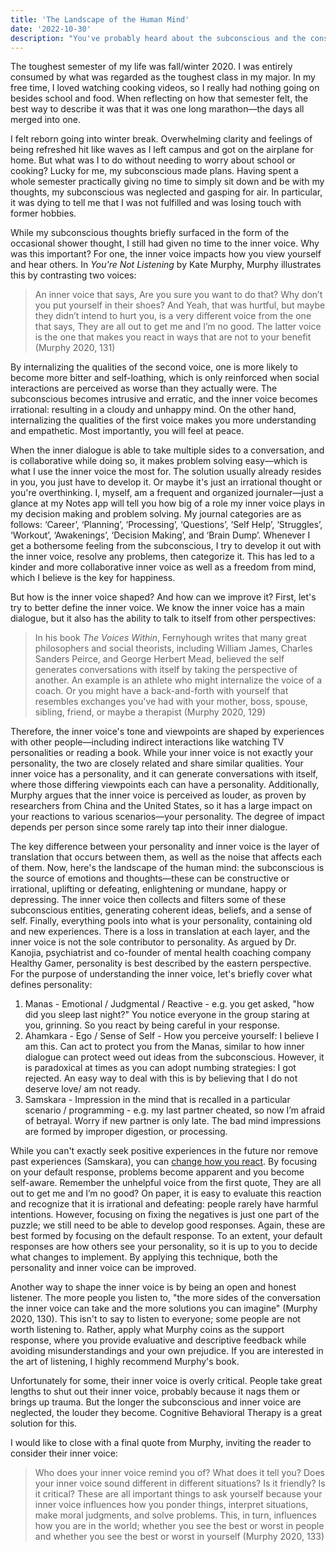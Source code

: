 ```yaml
---
title: 'The Landscape of the Human Mind'
date: '2022-10-30'
description: "You've probably heard about the subconscious and the conscious, but do you understand how they interact? And what about the voluble inner voice, as dubbed by Kate Murphy?"
---
```


The toughest semester of my life was fall/winter 2020. I was entirely consumed by what was regarded as the toughest class in my major. In my free time, I loved watching cooking videos, so I really had nothing going on besides school and food. When reflecting on how that semester felt, the best way to describe it was that it was one long marathon—the days all merged into one.

I felt reborn going into winter break. Overwhelming clarity and feelings of being refreshed hit like waves as I left campus and got on the airplane for home. But what was I to do without needing to worry about school or cooking? Lucky for me, my subconscious made plans. Having spent a whole semester practically giving no time to simply sit down and be with my thoughts, my subconscious was neglected and gasping for air. In particular, it was dying to tell me that I was not fulfilled and was losing touch with former hobbies.

While my subconscious thoughts briefly surfaced in the form of the occasional shower thought, I still had given no time to the inner voice. Why was this important? For one, the inner voice impacts how you view yourself and hear others. In _You're Not Listening_ by Kate Murphy, Murphy illustrates this by contrasting two voices:

> An inner voice that says, Are you sure you want to do that? Why don’t you put yourself in their shoes? And Yeah, that was hurtful, but maybe they didn’t intend to hurt you, is a very different voice from the one that says, They are all out to get me and I’m no good. The latter voice is the one that makes you react in ways that are not to your benefit (Murphy 2020, 131)

By internalizing the qualities of the second voice, one is more likely to become more bitter and self-loathing, which is only reinforced when social interactions are perceived as worse than they actually were. The subconscious becomes intrusive and erratic, and the inner voice becomes irrational: resulting in a cloudy and unhappy mind. On the other hand, internalizing the qualities of the first voice makes you more understanding and empathetic. Most importantly, you will feel at peace.

When the inner dialogue is able to take multiple sides to a conversation, and is collaborative while doing so, it makes problem solving easy—which is what I use the inner voice the most for. The solution usually already resides in you, you just have to develop it. Or maybe it's just an irrational thought or you're overthinking. I, myself, am a frequent and organized journaler—just a glance at my Notes app will tell you how big of a role my inner voice plays in my decision making and problem solving. My journal categories are as follows: ‘Career’, ‘Planning’, ‘Processing’, ‘Questions’, ‘Self Help’, ‘Struggles’, ‘Workout’, ‘Awakenings’, ‘Decision Making’, and ‘Brain Dump’. Whenever I get a bothersome feeling from the subconscious, I try to develop it out with the inner voice, resolve any problems, then categorize it. This has led to a kinder and more collaborative inner voice as well as a freedom from mind, which I believe is the key for happiness.

But how is the inner voice shaped? And how can we improve it? First, let's try to better define the inner voice. We know the inner voice has a main dialogue, but it also has the ability to talk to itself from other perspectives:

> In his book _The Voices Within_, Fernyhough writes that many great philosophers and social theorists, including William James, Charles Sanders Peirce, and George Herbert Mead, believed the self generates conversations with itself by taking the perspective of another. An example is an athlete who might internalize the voice of a coach. Or you might have a back-and-forth with yourself that resembles exchanges you've had with your mother, boss, spouse, sibling, friend, or maybe a therapist (Murphy 2020, 129)

Therefore, the inner voice's tone and viewpoints are shaped by experiences with other people—including indirect interactions like watching TV personalities or reading a book. While your inner voice is not exactly your personality, the two are closely related and share similar qualities. Your inner voice has a personality, and it can generate conversations with itself, where those differing viewpoints each can have a personality. Additionally, Murphy argues that the inner voice is perceived as louder, as proven by researchers from China and the United States, so it has a large impact on your reactions to various scenarios—your personality. The degree of impact depends per person since some rarely tap into their inner dialogue.

The key difference between your personality and inner voice is the layer of translation that occurs between them, as well as the noise that affects each of them. Now, here's the landscape of the human mind: the subconscious is the source of emotions and thoughts—these can be constructive or irrational, uplifting or defeating, enlightening or mundane, happy or depressing. The inner voice then collects and filters some of these subconscious entities, generating coherent ideas, beliefs, and a sense of self. Finally, everything pools into what is your personality, containing old and new experiences. There is a loss in translation at each layer, and the inner voice is not the sole contributor to personality. As argued by Dr. Kanojia, psychiatrist and co-founder of mental health coaching company Healthy Gamer, personality is best described by the eastern perspective. For the purpose of understanding the inner voice, let's briefly cover what defines personality:

1. Manas - Emotional / Judgmental / Reactive - e.g. you get asked, "how did you sleep last night?" You notice everyone in the group staring at you, grinning. So you react by being careful in your response.
2. Ahamkara - Ego / Sense of Self - How you perceive yourself: I believe I am this. Can act to protect you from the Manas, similar to how inner dialogue can protect weed out ideas from the subconscious. However, it is paradoxical at times as you can adopt numbing strategies: I got rejected. An easy way to deal with this is by believing that I do not deserve love/ am not ready.
3. Samskara - Impression in the mind that is recalled in a particular scenario / programming -
   e.g. my last partner cheated, so now I’m afraid of betrayal. Worry if new partner is only late. The bad mind impressions are formed by improper digestion, or processing.

While you can't exactly seek positive experiences in the future nor remove past experiences (Samskara), you can [change how you react](https://youtu.be/t_NRIVq2vzM). By focusing on your default response, problems become apparent and you become self-aware. Remember the unhelpful voice from the first quote, They are all out to get me and I’m no good? On paper, it is easy to evaluate this reaction and recognize that it is irrational and defeating: people rarely have harmful intentions. However, focusing on fixing the negatives is just one part of the puzzle; we still need to be able to develop good responses. Again, these are best formed by focusing on the default response. To an extent, your default responses are how others see your personality, so it is up to you to decide what changes to implement. By applying this technique, both the personality and inner voice can be improved.

Another way to shape the inner voice is by being an open and honest listener. The more people you listen to, "the more sides of the conversation the inner voice can take and the more solutions you can imagine" (Murphy 2020, 130). This isn't to say to listen to everyone; some people are not worth listening to. Rather, apply what Murphy coins as the support response, where you provide evaluative and descriptive feedback while avoiding misunderstandings and your own prejudice. If you are interested in the art of listening, I highly recommend Murphy's book.

Unfortunately for some, their inner voice is overly critical. People take great lengths to shut out their inner voice, probably because it nags them or brings up trauma. But the longer the subconscious and inner voice are neglected, the louder they become. Cognitive Behavioral Therapy is a great solution for this.

I would like to close with a final quote from Murphy, inviting the reader to consider their inner voice:

> Who does your inner voice remind you of? What does it tell you? Does your inner voice sound different in different situations? Is it friendly? Is it critical? These are all important things to ask yourself because your inner voice influences how you ponder things, interpret situations, make moral judgments, and solve problems. This, in turn, influences how you are in the world; whether you see the best or worst in people and whether you see the best or worst in yourself (Murphy 2020, 133)
